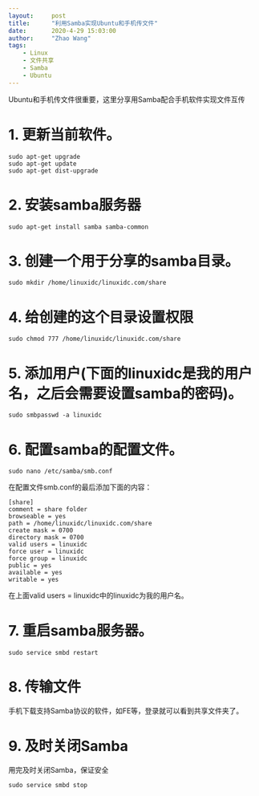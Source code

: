 ```yaml
---
layout:     post
title:      "利用Samba实现Ubuntu和手机传文件"
date:       2020-4-29 15:03:00
author:     "Zhao Wang"
tags:
    - Linux
    - 文件共享
    - Samba 
    - Ubuntu
---
```


Ubuntu和手机传文件很重要，这里分享用Samba配合手机软件实现文件互传

# 1. 更新当前软件。

    sudo apt-get upgrade 
    sudo apt-get update 
    sudo apt-get dist-upgrade

# 2. 安装samba服务器

    sudo apt-get install samba samba-common

# 3. 创建一个用于分享的samba目录。

    sudo mkdir /home/linuxidc/linuxidc.com/share

# 4. 给创建的这个目录设置权限

    sudo chmod 777 /home/linuxidc/linuxidc.com/share


# 5. 添加用户(下面的linuxidc是我的用户名，之后会需要设置samba的密码)。

    sudo smbpasswd -a linuxidc

# 6. 配置samba的配置文件。

    sudo nano /etc/samba/smb.conf

在配置文件smb.conf的最后添加下面的内容：

    [share]
    comment = share folder
    browseable = yes
    path = /home/linuxidc/linuxidc.com/share
    create mask = 0700
    directory mask = 0700
    valid users = linuxidc
    force user = linuxidc
    force group = linuxidc
    public = yes
    available = yes
    writable = yes

在上面valid users = linuxidc中的linuxidc为我的用户名。

# 7. 重启samba服务器。

    sudo service smbd restart

# 8. 传输文件

手机下载支持Samba协议的软件，如FE等，登录就可以看到共享文件夹了。

# 9. 及时关闭Samba

用完及时关闭Samba，保证安全

    sudo service smbd stop
